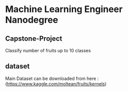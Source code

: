 # Machine Learning Engineer Nanodegree
## Capstone-Project
Classify  number of fruits up to 10 classes

## dataset
Main Dataset can be downloaded from here : (https://www.kaggle.com/moltean/fruits/kernels)
